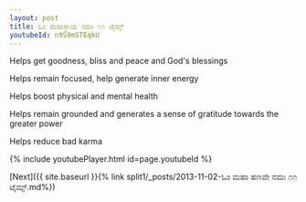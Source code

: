 ```yaml
---
layout: post
title: ಓಂ ಮಹಾಸ್ಥಾಯ ನಮಃ ೧೧ ಟೈಮ್ಸ್
youtubeId: n9S9mSTEqkU
---
```

 
 
Helps get goodness, bliss and peace and God's blessings
 
Helps remain focused, help generate inner energy 
 
Helps boost physical and mental health 
 
Helps remain grounded and generates a sense of gratitude towards the greater power 
 
Helps reduce bad karma
 
 
 
 


{% include youtubePlayer.html id=page.youtubeId %}
 
[Next]({{ site.baseurl }}{% link  split1/_posts/2013-11-02-ಓಂ ಮಹಾ ಹಣವೇ ನಮಃ ೧೧ ಟೈಮ್ಸ್.md%})
 
